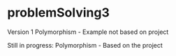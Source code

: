 # problemSolving3

Version 1
Polymorphism - Example not based on project


Still in progress:
Polymorphism - Based on the project